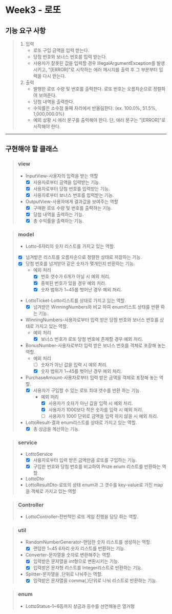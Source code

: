 # Week3 - 로또

## 기능 요구 사항

> 1. 입력
>    + 로또 구입 금액을 입력 받는다.
>    + 당첨 번호와 보너스 번호를 입력 받는다.
>    + 사용자가 잘못된 값을 입력할 경우 IllegalArgumentException를 발생시키고, "[ERROR]"로 시작하는 에러 메시지를 출력 후 그 부분부터 입력을 다시 받는다.
> 2. 출력
>    + 발행한 로또 수량 및 번호를 출력한다. 로또 번호는 오름차순으로 정렬하여 보여준다.
>    + 당첨 내역을 출력한다.
>    + 수익률은 소수점 둘째 자리에서 반올림한다. (ex. 100.0%, 51.5%, 1,000,000.0%)
>    + 예외 상황 시 에러 문구를 출력해야 한다. 단, 에러 문구는 "[ERROR]"로 시작해야 한다.
---

## 구현해야 할 클래스
> ### view
> + InputView-사용자의 입력을 받는 역할
>   + [X] 사용자로부터 금액을 입력받는 기능.
>   + [X] 사용자로부터 당첨 번호를 입력받는 기능.
>   + [X] 사용자로부터 보너스 번호를 입력받는 기능.
> + OutputView-사용자에게 결과값을 보여주는 역할
>   + [X] 구매한 로또 수량 및 번호를 출력하는 기능.
>   + [X] 당첨 내역을 출력하는 기능.
>   + [X] 총 수익률을 출력하는 기능.

> ### model
> + Lotto-6자리의 숫자 리스트를 가지고 있는 역할.
>  + [X] 넘겨받은 리스트를 오름차순으로 정렬한 상태로 저장하는 기능.
>  + [X] 당첨 번호를 넘겨받아 같은 숫자가 몇개인지 반환하는 기능.
>     + 예외 처리
>       + [X] 번호 갯수가 6개가 아닐 시 예외 처리.
>       + [X] 중복된 번호가 있을 경우 예외 처리.
>       + [X] 숫자 범위가 1~45를 벗어난 경우 예외 처리.
> + LottoTicket-Lotto리스트를 상태로 가지고 있는 역할.
>   + [X] 넘겨받은 WinningNumbers와 비교 하여 enum리스트 상태를 반환 하는 기능.
> + WinningNumbers-사용자로부터 입력 받은 당첨 번호와 보너스 번호를 상태로 가지고 있는 역할.
>     + 예외 처리
>       + [X] 보너스 번호가 로또 당첨 번호에 존재할 경우 예외 처리.
> + BonusNumber-사용자로부터 입력 받은 보너스 번호를 객체로 포장해 놓는 역할.
>   + 예외 처리 
>     + [ ] 숫자가 아닌 값을 입력 시 예외 처리.
>     + [X] 숫자 범위가 1~45를 벗어난 경우 예외 처리. 
> + PurchaseAmount-사용자로부터 입력 받은 금액을 객체로 포장해 놓는 역할.
>   + [X] 사용자가 구입할 수 있는 로또 최대 갯수를 반환 하는 기능.
>     + 예외 처리
>       + [X] 사용자가 숫자가 아닌 값을 입력 시 예외 처리.
>       + [X] 사용자가 1000보다 작은 숫자를 입력 시 예외 처리. 
>       + [ ] 사용자가 1000 단위로 금액을 입력 하지 않을 시 예외 처리.
> + LottoResult-결과 enum리스트를 상태로 가지고 있는 역할.
>   + [X] 총 상금을 계산하는 기능. 

> ### service
> + LottoService
>   + [X] 사용자로부터 입력 받은 금액만큼 로또를 구입하는 기능.
>   + [X] 구입한 번호와 당첨 번호를 비교하여 Prize enum 리스트를 반환하는 역할. 
> + LottoDto
> + LottoResultDto-로또의 상태 enum과 그 갯수를 key-value로 가진 map을 객체로 가지고 있는 역할 

> ### Controller
> + LottoController-전반적인 로또 게임 진행을 담당 하는 역할.

> ### util
> + RandomNumberGenerator-랜덤한 숫자 리스트를 생성하는 역할.
>   + [X] 랜덤한 1~45 6자리 숫자 리스트를 반환하는 기능. 
> + Converter-문자열을 숫자로 변환해주는 역할.
>   + [X] 입력받은 문자열을 int형으로 변환시키는 기능.
>   + [X] 입력받은 문자형 리스트를 Integer리스트로 반환하는 기능.
> + Splitter-문자열을 ,단위로 나눠주는 역할.
>   + [X] 입력받은 문자열을 comma(,)단위로 나눠 리스트로 반환하는 기능. 

> ### enum
> + LottoStatus-1~6등까지 상금과 등수를 선언해놓은 열거형